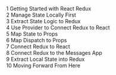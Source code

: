 1 Getting Started with React Redux <br />
2 Manage State Locally First <br />
3 Extract State Logic to Redux <br />
4 Use Provider to Connect Redux to React <br />
5 Map State to Props <br />
6 Map Dispatch to Props <br />
7 Connect Redux to React <br />
8 Connect Redux to the Messages App <br />
9 Extract Local State into Redux <br />
10 Moving Forward From Here <br />
